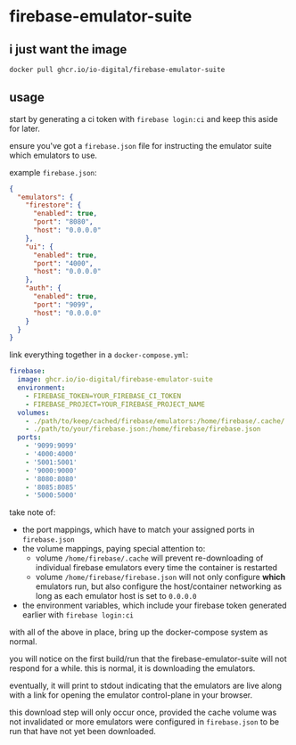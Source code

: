 
# firebase-emulator-suite

## i just want the image

```sh
docker pull ghcr.io/io-digital/firebase-emulator-suite
```

## usage

start by generating a ci token with `firebase login:ci` and keep this aside for later.

ensure you've got a `firebase.json` file for instructing the emulator suite which emulators to use.

example `firebase.json`:
```json
{
  "emulators": {
    "firestore": {
      "enabled": true,
      "port": "8080",
      "host": "0.0.0.0"
    },
    "ui": {
      "enabled": true,
      "port": "4000",
      "host": "0.0.0.0"
    },
    "auth": {
      "enabled": true,
      "port": "9099",
      "host": "0.0.0.0"
    }
  }
}
```

link everything together in a `docker-compose.yml`:

```yaml
firebase:
  image: ghcr.io/io-digital/firebase-emulator-suite
  environment:
    - FIREBASE_TOKEN=YOUR_FIREBASE_CI_TOKEN
    - FIREBASE_PROJECT=YOUR_FIREBASE_PROJECT_NAME
  volumes:
    - ./path/to/keep/cached/firebase/emulators:/home/firebase/.cache/
    - ./path/to/your/firebase.json:/home/firebase/firebase.json
  ports:
    - '9099:9099'
    - '4000:4000'
    - '5001:5001'
    - '9000:9000'
    - '8080:8080'
    - '8085:8085'
    - '5000:5000'
```

take note of:

* the port mappings, which have to match your assigned ports in `firebase.json`
* the volume mappings, paying special attention to:
  + volume `/home/firebase/.cache` will prevent re-downloading of individual firebase emulators every time the container is restarted
  + volume `/home/firebase/firebase.json` will not only configure **which** emulators run, but also configure the host/container networking as long as each emulator host is set to `0.0.0.0`
* the environment variables, which include your firebase token generated earlier with `firebase login:ci`

with all of the above in place, bring up the docker-compose system as normal.

you will notice on the first build/run that the firebase-emulator-suite will not respond for a while. this is normal, it is downloading the emulators.

eventually, it will print to stdout indicating that the emulators are live along with a link for opening the emulator control-plane in your browser.

this download step will only occur once, provided the cache volume was not invalidated or more emulators were configured in `firebase.json` to be run that have not yet been downloaded.
